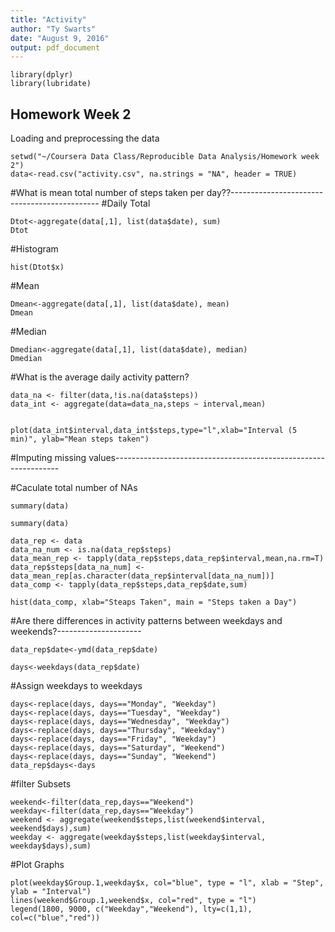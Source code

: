 ```yaml
---
title: "Activity"
author: "Ty Swarts"
date: "August 9, 2016"
output: pdf_document
---
```


```{r}
library(dplyr)
library(lubridate)
```

## Homework Week 2

Loading and preprocessing the data

```{r, echo=TRUE}
setwd("~/Coursera Data Class/Reproducible Data Analysis/Homework week 2")
data<-read.csv("activity.csv", na.strings = "NA", header = TRUE)
```

#What is mean total number of steps taken per day??---------------------------------------------
#Daily Total
```{r, echo=TRUE}
Dtot<-aggregate(data[,1], list(data$date), sum)
Dtot

```
#Histogram
```{r, echo=TRUE}
hist(Dtot$x)
```
#Mean
```{r, echo=TRUE}
Dmean<-aggregate(data[,1], list(data$date), mean)
Dmean
```
#Median
```{r, echo=TRUE}
Dmedian<-aggregate(data[,1], list(data$date), median)
Dmedian
```

#What is the average daily activity pattern?


```{r, echo=TRUE}
data_na <- filter(data,!is.na(data$steps))
data_int <- aggregate(data=data_na,steps ~ interval,mean)


plot(data_int$interval,data_int$steps,type="l",xlab="Interval (5 min)", ylab="Mean steps taken")
```

#Imputing missing values----------------------------------------------------------------

#Caculate total number of NAs

```{r, echo=TRUE}
summary(data)

summary(data)

data_rep <- data
data_na_num <- is.na(data_rep$steps)
data_mean_rep <- tapply(data_rep$steps,data_rep$interval,mean,na.rm=T)
data_rep$steps[data_na_num] <- data_mean_rep[as.character(data_rep$interval[data_na_num])]
data_comp <- tapply(data_rep$steps,data_rep$date,sum)

hist(data_comp, xlab="Steaps Taken", main = "Steps taken a Day")
```

#Are there differences in activity patterns between weekdays and weekends?---------------------
```{r, echo=TRUE}
data_rep$date<-ymd(data_rep$date)

days<-weekdays(data_rep$date)
```
#Assign weekdays to weekdays
```{r, echo=TRUE}
days<-replace(days, days=="Monday", "Weekday")
days<-replace(days, days=="Tuesday", "Weekday")
days<-replace(days, days=="Wednesday", "Weekday")
days<-replace(days, days=="Thursday", "Weekday")
days<-replace(days, days=="Friday", "Weekday")
days<-replace(days, days=="Saturday", "Weekend")
days<-replace(days, days=="Sunday", "Weekend")
data_rep$days<-days
```
#filter Subsets
```{r, echo=TRUE}
weekend<-filter(data_rep,days=="Weekend")
weekday<-filter(data_rep,days=="Weekday")
weekend <- aggregate(weekend$steps,list(weekend$interval, weekend$days),sum)
weekday <- aggregate(weekday$steps,list(weekday$interval, weekday$days),sum)
```
#Plot Graphs
```{r, echo=TRUE}
plot(weekday$Group.1,weekday$x, col="blue", type = "l", xlab = "Step", ylab = "Interval")
lines(weekend$Group.1,weekend$x, col="red", type = "l")
legend(1800, 9000, c("Weekday","Weekend"), lty=c(1,1), col=c("blue","red"))
```
